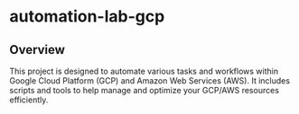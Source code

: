 # automation-lab-gcp

## Overview

This project is designed to automate various tasks and workflows within Google Cloud Platform (GCP) and Amazon Web Services (AWS). It includes scripts and tools to help manage and optimize your GCP/AWS resources efficiently.
